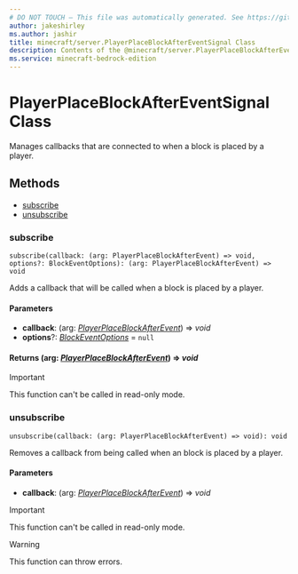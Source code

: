 ```yaml
---
# DO NOT TOUCH — This file was automatically generated. See https://github.com/mojang/minecraftapidocsgenerator to modify descriptions, examples, etc.
author: jakeshirley
ms.author: jashir
title: minecraft/server.PlayerPlaceBlockAfterEventSignal Class
description: Contents of the @minecraft/server.PlayerPlaceBlockAfterEventSignal class.
ms.service: minecraft-bedrock-edition
---
```

# PlayerPlaceBlockAfterEventSignal Class

Manages callbacks that are connected to when a block is placed by a player.

## Methods
- [subscribe](#subscribe)
- [unsubscribe](#unsubscribe)

### **subscribe**
`
subscribe(callback: (arg: PlayerPlaceBlockAfterEvent) => void, options?: BlockEventOptions): (arg: PlayerPlaceBlockAfterEvent) => void
`

Adds a callback that will be called when a block is placed by a player.

#### **Parameters**
- **callback**: (arg: [*PlayerPlaceBlockAfterEvent*](PlayerPlaceBlockAfterEvent.md)) => *void*
- **options**?: [*BlockEventOptions*](BlockEventOptions.md) = `null`

#### **Returns** (arg: [*PlayerPlaceBlockAfterEvent*](PlayerPlaceBlockAfterEvent.md)) => *void*

> [!IMPORTANT]
> This function can't be called in read-only mode.

### **unsubscribe**
`
unsubscribe(callback: (arg: PlayerPlaceBlockAfterEvent) => void): void
`

Removes a callback from being called when an block is placed by a player.

#### **Parameters**
- **callback**: (arg: [*PlayerPlaceBlockAfterEvent*](PlayerPlaceBlockAfterEvent.md)) => *void*

> [!IMPORTANT]
> This function can't be called in read-only mode.

> [!WARNING]
> This function can throw errors.
